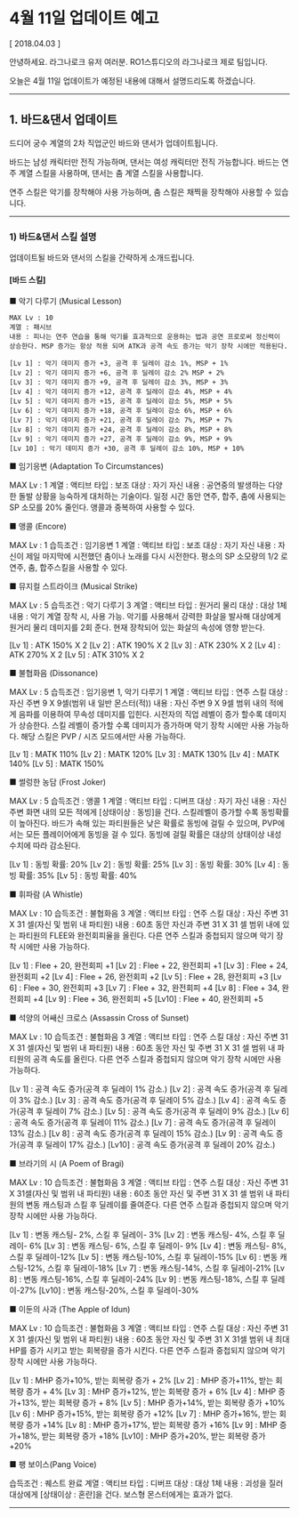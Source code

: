 # 4월 11일 업데이트 예고

[ 2018.04.03 ]

안녕하세요. 라그나로크 유저 여러분. RO1스튜디오의 라그나로크 제로 팀입니다.

오늘은 4월 11일 업데이트가 예정된 내용에 대해서 설명드리도록 하겠습니다.

---

## 1. 바드&댄서 업데이트

드디어 궁수 계열의 2차 직업군인 바드와 댄서가 업데이트됩니다.

바드는 남성 캐릭터만 전직 가능하며, 댄서는 여성 캐릭터만 전직 가능합니다. 바드는 연주 계열 스킬을 사용하며, 댄서는 춤 계열 스킬을 사용합니다.

연주 스킬은 악기를 장착해야 사용 가능하며, 춤 스킬은 채찍을 장착해야 사용할 수 있습니다.

---

### 1) 바드&댄서 스킬 설명

업데이트될 바드와 댄서의 스킬을 간략하게 소개드립니다.

#### [바드 스킬]

■ 악기 다루기 (Musical Lesson)

```
MAX Lv : 10
계열 : 패시브
내용 : 피나는 연주 연습을 통해 악기를 효과적으로 운용하는 법과 공연 프로로써 정신력이 상승한다. MSP 증가는 항상 적용 되며 ATK과 공격 속도 증가는 악기 장착 시에만 적용된다.

[Lv 1] : 악기 데미지 증가 +3, 공격 후 딜레이 감소 1%, MSP + 1%
[Lv 2] : 악기 데미지 증가 +6, 공격 후 딜레이 감소 2% MSP + 2%
[Lv 3] : 악기 데미지 증가 +9, 공격 후 딜레이 감소 3%, MSP + 3%
[Lv 4] : 악기 데미지 증가 +12, 공격 후 딜레이 감소 4%, MSP + 4%
[Lv 5] : 악기 데미지 증가 +15, 공격 후 딜레이 감소 5%, MSP + 5%
[Lv 6] : 악기 데미지 증가 +18, 공격 후 딜레이 감소 6%, MSP + 6%
[Lv 7] : 악기 데미지 증가 +21, 공격 후 딜레이 감소 7%, MSP + 7%
[Lv 8] : 악기 데미지 증가 +24, 공격 후 딜레이 감소 8%, MSP + 8%
[Lv 9] : 악기 데미지 증가 +27, 공격 후 딜레이 감소 9%, MSP + 9%
[Lv 10] : 악기 데미지 증가 +30, 공격 후 딜레이 감소 10%, MSP + 10%
```

■ 임기응변 (Adaptation To Circumstances)
 
MAX Lv : 1
계열 : 액티브
타입 : 보조
대상 : 자기 자신
내용 : 공연중의 발생하는 다양한 돌발 상황을 능숙하게 대처하는 기술이다.
일정 시간 동안 연주, 합주, 춤에 사용되는 SP 소모를 20% 줄인다.
앵콜과 중복하여 사용할 수 있다.


■ 앵콜 (Encore)

MAX Lv : 1
습득조건 : 임기응변 1
계열 : 액티브
타입 : 보조
대상 : 자기 자신
내용 : 자신이 제일 마지막에 시전했던 춤이나 노래를 다시 시전한다.
평소의 SP 소모량의 1/2 로 연주, 춤, 합주스킬을 사용할 수 있다.


■ 뮤지컬 스트라이크 (Musical Strike)

MAX Lv : 5
습득조건 : 악기 다루기 3
계열 : 액티브
타입 : 원거리 물리
대상 : 대상 1체
내용 : 악기 계열 장착 시, 사용 가능.
악기를 사용해서 강력한 화살을 발사해 대상에게 원거리 물리 데미지를 2회 준다.
현재 장착되어 있는 화살의 속성에 영향 받는다.

[Lv 1] : ATK 150% X 2
[Lv 2] : ATK 190% X 2
[Lv 3] : ATK 230% X 2
[Lv 4] : ATK 270% X 2
[Lv 5] : ATK 310% X 2


■ 불협화음 (Dissonance)

MAX Lv : 5
습득조건 : 임기응변 1, 악기 다루기 1
계열 : 액티브
타입 : 연주 스킬
대상 : 자신 주변 9 X 9셀(범위 내 일반 몬스터(적))
내용 : 자신 주변 9 X 9셀 범위 내의 적에게 음파를 이용하여 무속성 데미지를 입힌다.
시전자의 직업 레벨이 증가 할수록 데미지가 상승한다. 
스킬 레벨이 증가할 수록 데미지가 증가하며 악기 장착 시에만 사용 가능하다. 
해당 스킬은 PVP / 시즈 모드에서만 사용 가능하다.

[Lv 1] : MATK 110%
[Lv 2] : MATK 120%
[Lv 3] : MATK 130%
[Lv 4] : MATK 140%
[Lv 5] : MATK 150%


■ 썰렁한 농담 (Frost Joker)

MAX Lv : 5
습득조건 : 앵콜 1
계열 : 액티브
타입 : 디버프
대상 : 자기 자신
내용 : 자신 주변 화면 내의 모든 적에게 [상태이상 : 동빙]을 건다.
스킬레벨이 증가할 수록 동빙확률이 높아진다. 
바드가 속해 있는 파티원들은 낮은 확률로 동빙에 걸릴 수 있으며, PVP에서는 모든 플레이어에게 동빙을 걸 수 있다.
동빙에 걸릴 확률은 대상의 상태이상 내성 수치에 따라 감소된다.

[Lv 1] : 동빙 확률: 20%
[Lv 2] : 동빙 확률: 25%
[Lv 3] : 동빙 확률: 30%
[Lv 4] : 동빙 확률: 35%
[Lv 5] : 동빙 확률: 40%


■ 휘파람 (A Whistle)

MAX Lv : 10
습득조건 : 불협화음 3
계열 : 액티브
타입 : 연주 스킬
대상 : 자신 주변 31 X 31 셀(자신 및 범위 내 파티원)
내용 : 60초 동안 자신과 주변 31 X 31 셀 범위 내에 있는 파티원의 FLEE와 완전회피율을 올린다.
다른 연주 스킬과 중첩되지 않으며 악기 장착 시에만 사용 가능하다.

[Lv 1] : Flee + 20, 완전회피 +1
[Lv 2] : Flee + 22, 완전회피 +1
[Lv 3] : Flee + 24, 완전회피 +2
[Lv 4] : Flee + 26, 완전회피 +2
[Lv 5] : Flee + 28, 완전회피 +3
[Lv 6] : Flee + 30, 완전회피 +3
[Lv 7] : Flee + 32, 완전회피 +4
[Lv 8] : Flee + 34, 완전회피 +4
[Lv 9] : Flee + 36, 완전회피 +5
[Lv10] : Flee + 40, 완전회피 +5


■ 석양의 어쌔신 크로스 (Assassin Cross of Sunset)

MAX Lv : 10
습득조건 : 불협화음 3
계열 : 액티브
타입 : 연주 스킬
대상 : 자신 주변 31 X 31 셀(자신 및 범위 내 파티원)
내용 : 60초 동안 자신 및 주변 31 X 31 셀 범위 내 파티원의 공격 속도를 올린다.
다른 연주 스킬과 중첩되지 않으며 악기 장착 시에만 사용 가능하다.

[Lv 1] : 공격 속도 증가(공격 후 딜레이 1% 감소.)
[Lv 2] : 공격 속도 증가(공격 후 딜레이 3% 감소.)
[Lv 3] : 공격 속도 증가(공격 후 딜레이 5% 감소.)
[Lv 4] : 공격 속도 증가(공격 후 딜레이 7% 감소.)
[Lv 5] : 공격 속도 증가(공격 후 딜레이 9% 감소.)
[Lv 6] : 공격 속도 증가(공격 후 딜레이 11% 감소.)
[Lv 7] : 공격 속도 증가(공격 후 딜레이 13% 감소.)
[Lv 8] : 공격 속도 증가(공격 후 딜레이 15% 감소.)
[Lv 9] : 공격 속도 증가(공격 후 딜레이 17% 감소.)
[Lv10] : 공격 속도 증가(공격 후 딜레이 20% 감소.)


■ 브라기의 시 (A Poem of Bragi)

MAX Lv : 10
습득조건 : 불협화음 3
계열 : 액티브
타입 : 연주 스킬
대상 : 자신 주변 31 X 31셀(자신 및 범위 내 파티원)
내용 : 60초 동안 자신 및 주변 31 X 31 셀 범위 내 파티원의 변동 캐스팅과 스킬 후 딜레이를 줄여준다.
다른 연주 스킬과 중첩되지 않으며 악기 장착 시에만 사용 가능하다.

[Lv 1] : 변동 캐스팅- 2%, 스킬 후 딜레이- 3%
[Lv 2] : 변동 캐스팅- 4%, 스킬 후 딜레이- 6%
[Lv 3] : 변동 캐스팅- 6%, 스킬 후 딜레이- 9%
[Lv 4] : 변동 캐스팅- 8%, 스킬 후 딜레이-12%
[Lv 5] : 변동 캐스팅-10%, 스킬 후 딜레이-15%
[Lv 6] : 변동 캐스팅-12%, 스킬 후 딜레이-18%
[Lv 7] : 변동 캐스팅-14%, 스킬 후 딜레이-21%
[Lv 8] : 변동 캐스팅-16%, 스킬 후 딜레이-24%
[Lv 9] : 변동 캐스팅-18%, 스킬 후 딜레이-27%
[Lv10] : 변동 캐스팅-20%, 스킬 후 딜레이-30%


■ 이둔의 사과 (The Apple of Idun)

MAX Lv : 10
습득조건 : 불협화음 3
계열 : 액티브
타입 : 연주 스킬
대상 : 자신 주변 31 X 31 셀(자신 및 범위 내 파티원)
내용 : 60초 동안 자신 및 주변 31 X 31셀 범위 내 최대 HP를 증가 시키고 받는 회복량을 증가 시킨다.
다른 연주 스킬과 중첩되지 않으며 악기 장착 시에만 사용 가능하다.

[Lv 1] : MHP 증가+10%, 받는 회복량 증가 + 2%
[Lv 2] : MHP 증가+11%, 받는 회복량 증가 + 4%
[Lv 3] : MHP 증가+12%, 받는 회복량 증가 + 6%
[Lv 4] : MHP 증가+13%, 받는 회복량 증가 + 8%
[Lv 5] : MHP 증가+14%, 받는 회복량 증가 +10%
[Lv 6] : MHP 증가+15%, 받는 회복량 증가 +12%
[Lv 7] : MHP 증가+16%, 받는 회복량 증가 +14%
[Lv 8] : MHP 증가+17%, 받는 회복량 증가 +16%
[Lv 9] : MHP 증가+18%, 받는 회복량 증가 +18%
[Lv10] : MHP 증가+20%, 받는 회복량 증가 +20%


■ 팽 보이스(Pang Voice)

습득조건 : 퀘스트 완료
계열 : 액티브
타입 : 디버프
대상 : 대상 1체
내용 : 괴성을 질러 대상에게 [상태이상 : 혼란]을 건다.
보스형 몬스터에게는 효과가 없다.

---

